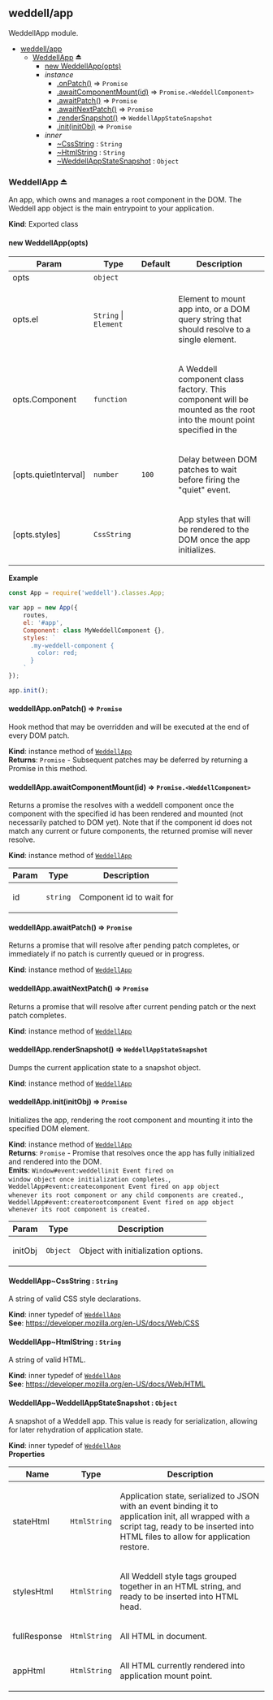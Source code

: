 <a name="module_weddell/app"></a>

## weddell/app
WeddellApp module.


* [weddell/app](#module_weddell/app)
    * [WeddellApp](#exp_module_weddell/app--WeddellApp) ⏏
        * [new WeddellApp(opts)](#new_module_weddell/app--WeddellApp_new)
        * _instance_
            * [.onPatch()](#module_weddell/app--WeddellApp+onPatch) ⇒ <code>Promise</code>
            * [.awaitComponentMount(id)](#module_weddell/app--WeddellApp+awaitComponentMount) ⇒ <code>Promise.&lt;WeddellComponent&gt;</code>
            * [.awaitPatch()](#module_weddell/app--WeddellApp+awaitPatch) ⇒ <code>Promise</code>
            * [.awaitNextPatch()](#module_weddell/app--WeddellApp+awaitNextPatch) ⇒ <code>Promise</code>
            * [.renderSnapshot()](#module_weddell/app--WeddellApp+renderSnapshot) ⇒ <code>WeddellAppStateSnapshot</code>
            * [.init(initObj)](#module_weddell/app--WeddellApp+init) ⇒ <code>Promise</code>
        * _inner_
            * [~CssString](#module_weddell/app--WeddellApp..CssString) : <code>String</code>
            * [~HtmlString](#module_weddell/app--WeddellApp..HtmlString) : <code>String</code>
            * [~WeddellAppStateSnapshot](#module_weddell/app--WeddellApp..WeddellAppStateSnapshot) : <code>Object</code>

<a name="exp_module_weddell/app--WeddellApp"></a>

### WeddellApp ⏏
An app, which owns and manages a root component in the DOM. The Weddell app object is the main entrypoint to your application.

**Kind**: Exported class  
<a name="new_module_weddell/app--WeddellApp_new"></a>

#### new WeddellApp(opts)
<table>
  <thead>
    <tr>
      <th>Param</th><th>Type</th><th>Default</th><th>Description</th>
    </tr>
  </thead>
  <tbody>
<tr>
    <td>opts</td><td><code>object</code></td><td></td><td></td>
    </tr><tr>
    <td>opts.el</td><td><code>String</code> | <code>Element</code></td><td></td><td><p>Element to mount app into, or a DOM query string that should resolve to a single element.</p>
</td>
    </tr><tr>
    <td>opts.Component</td><td><code>function</code></td><td></td><td><p>A Weddell component class factory. This component will be mounted as the root into the mount point specified in the</p>
</td>
    </tr><tr>
    <td>[opts.quietInterval]</td><td><code>number</code></td><td><code>100</code></td><td><p>Delay between DOM patches to wait before firing the &quot;quiet&quot; event.</p>
</td>
    </tr><tr>
    <td>[opts.styles]</td><td><code>CssString</code></td><td></td><td><p>App styles that will be rendered to the DOM once the app initializes.</p>
</td>
    </tr>  </tbody>
</table>

**Example**  
```js
const App = require('weddell').classes.App;

var app = new App({
    routes,
    el: '#app',
    Component: class MyWeddellComponent {},
    styles: `
      .my-weddell-component {
        color: red;
      }
    `
});

app.init();
```
<a name="module_weddell/app--WeddellApp+onPatch"></a>

#### weddellApp.onPatch() ⇒ <code>Promise</code>
Hook method that may be overridden and will be executed at the end of every DOM patch.

**Kind**: instance method of [<code>WeddellApp</code>](#exp_module_weddell/app--WeddellApp)  
**Returns**: <code>Promise</code> - Subsequent patches may be deferred by returning a Promise in this method.  
<a name="module_weddell/app--WeddellApp+awaitComponentMount"></a>

#### weddellApp.awaitComponentMount(id) ⇒ <code>Promise.&lt;WeddellComponent&gt;</code>
Returns a promise the resolves with a weddell component once the component with the specified id has been rendered and mounted (not necessarily patched to DOM yet). Note that if the component id does not match any current or future components, the returned promise will never resolve.

**Kind**: instance method of [<code>WeddellApp</code>](#exp_module_weddell/app--WeddellApp)  
<table>
  <thead>
    <tr>
      <th>Param</th><th>Type</th><th>Description</th>
    </tr>
  </thead>
  <tbody>
<tr>
    <td>id</td><td><code>string</code></td><td><p>Component id to wait for</p>
</td>
    </tr>  </tbody>
</table>

<a name="module_weddell/app--WeddellApp+awaitPatch"></a>

#### weddellApp.awaitPatch() ⇒ <code>Promise</code>
Returns a promise that will resolve after pending patch completes, or immediately if no patch is currently queued or in progress.

**Kind**: instance method of [<code>WeddellApp</code>](#exp_module_weddell/app--WeddellApp)  
<a name="module_weddell/app--WeddellApp+awaitNextPatch"></a>

#### weddellApp.awaitNextPatch() ⇒ <code>Promise</code>
Returns a promise that will resolve after current pending patch or the next patch completes.

**Kind**: instance method of [<code>WeddellApp</code>](#exp_module_weddell/app--WeddellApp)  
<a name="module_weddell/app--WeddellApp+renderSnapshot"></a>

#### weddellApp.renderSnapshot() ⇒ <code>WeddellAppStateSnapshot</code>
Dumps the current application state to a snapshot object.

**Kind**: instance method of [<code>WeddellApp</code>](#exp_module_weddell/app--WeddellApp)  
<a name="module_weddell/app--WeddellApp+init"></a>

#### weddellApp.init(initObj) ⇒ <code>Promise</code>
Initializes the app, rendering the root component and mounting it into the specified DOM element.

**Kind**: instance method of [<code>WeddellApp</code>](#exp_module_weddell/app--WeddellApp)  
**Returns**: <code>Promise</code> - Promise that resolves once the app has fully initialized and rendered into the DOM.  
**Emits**: <code>Window#event:weddellinit Event fired on window object once initialization completes.</code>, <code>WeddellApp#event:createcomponent Event fired on app object whenever its root component or any child components are created.</code>, <code>WeddellApp#event:createrootcomponent Event fired on app object whenever its root component is created.</code>  
<table>
  <thead>
    <tr>
      <th>Param</th><th>Type</th><th>Description</th>
    </tr>
  </thead>
  <tbody>
<tr>
    <td>initObj</td><td><code>Object</code></td><td><p>Object with initialization options.</p>
</td>
    </tr>  </tbody>
</table>

<a name="module_weddell/app--WeddellApp..CssString"></a>

#### WeddellApp~CssString : <code>String</code>
A string of valid CSS style declarations.

**Kind**: inner typedef of [<code>WeddellApp</code>](#exp_module_weddell/app--WeddellApp)  
**See**: https://developer.mozilla.org/en-US/docs/Web/CSS  
<a name="module_weddell/app--WeddellApp..HtmlString"></a>

#### WeddellApp~HtmlString : <code>String</code>
A string of valid HTML.

**Kind**: inner typedef of [<code>WeddellApp</code>](#exp_module_weddell/app--WeddellApp)  
**See**: https://developer.mozilla.org/en-US/docs/Web/HTML  
<a name="module_weddell/app--WeddellApp..WeddellAppStateSnapshot"></a>

#### WeddellApp~WeddellAppStateSnapshot : <code>Object</code>
A snapshot of a Weddell app. This value is ready for serialization, allowing for later rehydration of application state.

**Kind**: inner typedef of [<code>WeddellApp</code>](#exp_module_weddell/app--WeddellApp)  
**Properties**

<table>
  <thead>
    <tr>
      <th>Name</th><th>Type</th><th>Description</th>
    </tr>
  </thead>
  <tbody>
<tr>
    <td>stateHtml</td><td><code>HtmlString</code></td><td><p>Application state, serialized to JSON with an event binding it to application init, all wrapped with a script tag, ready to be inserted into HTML files to allow for application restore.</p>
</td>
    </tr><tr>
    <td>stylesHtml</td><td><code>HtmlString</code></td><td><p>All Weddell style tags grouped together in an HTML string, and ready to be inserted into HTML head.</p>
</td>
    </tr><tr>
    <td>fullResponse</td><td><code>HtmlString</code></td><td><p>All HTML in document.</p>
</td>
    </tr><tr>
    <td>appHtml</td><td><code>HtmlString</code></td><td><p>All HTML currently rendered into application mount point.</p>
</td>
    </tr>  </tbody>
</table>

